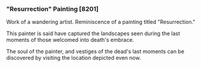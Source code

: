 ### "Resurrection" Painting [8201]

Work of a wandering artist. Reminiscence of a painting titled "Resurrection."

This painter is said have captured the landscapes seen during the last moments of those welcomed into death's embrace.

The soul of the painter, and vestiges of the dead's last moments can be discovered by visiting the location depicted even now.
